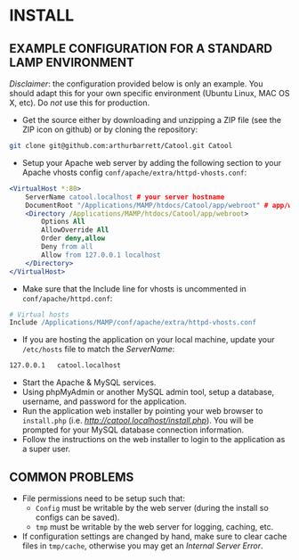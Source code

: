 # INSTALL

## EXAMPLE CONFIGURATION FOR A STANDARD LAMP ENVIRONMENT

*Disclaimer*: the configuration provided below is only an example. You should adapt this for your own specific environment (Ubuntu Linux, MAC OS X, etc). Do _not_ use this for production.

* Get the source either by downloading and unzipping a ZIP file (see the ZIP icon on github) or by cloning the repository:
  
```sh
git clone git@github.com:arthurbarrett/Catool.git Catool
```
	 
* Setup your Apache web server by adding the following section to your Apache vhosts config <code>conf/apache/extra/httpd-vhosts.conf</code>:
	 
```apache
<VirtualHost *:80>
	ServerName catool.localhost # your server hostname
	DocumentRoot "/Applications/MAMP/htdocs/Catool/app/webroot" # app/webroot should be public
	<Directory /Applications/MAMP/htdocs/Catool/app/webroot>
		Options All
		AllowOverride All
		Order deny,allow
		Deny from all
		Allow from 127.0.0.1 localhost
	</Directory>
</VirtualHost>
```
	 
* Make sure that the Include line for vhosts is uncommented in <code>conf/apache/httpd.conf</code>:
	 
```apache
# Virtual hosts
Include /Applications/MAMP/conf/apache/extra/httpd-vhosts.conf
```
 
* If you are hosting the application on your local machine, update your <code>/etc/hosts</code> file to match the *ServerName*:
 
```sh
127.0.0.1	catool.localhost
```

* Start the Apache & MySQL services.
* Using phpMyAdmin or another MySQL admin tool, setup a database, username, and password for the application.
* Run the application web installer by pointing your web browser to <code>install.php</code> (i.e. *http://catool.localhost/install.php*). You will be prompted for your MySQL database connection information.
* Follow the instructions on the web installer to login to the application as a super user.

## COMMON PROBLEMS
* File permissions need to be setup such that:
	* <code>Config</code> must be writable by the web server (during the install so configs can be saved).
	* <code>tmp</code> must be writable by the web server for logging, caching, etc.
* If configuration settings are changed by hand, make sure to clear cache files in <code>tmp/cache</code>, otherwise you may get an *Internal Server Error*.